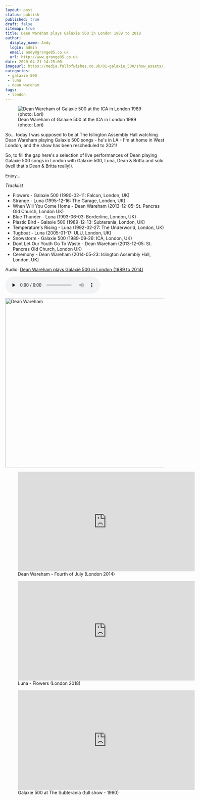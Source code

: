 ```yaml
---
layout: post
status: publish
published: true
draft: false
sitemap: true
title: Dean Wareham plays Galaxie 500 in London 1989 to 2018
author:
  display_name: Andy
  login: admin
  email: andy@grange85.co.uk
  url: http://www.grange85.co.uk
date: 2020-04-21 14:25:00
imageurl: https://media.fullofwishes.co.uk/01-galaxie_500/show_assets/1989-09-26/19890926_dean1_lori.jpg
categories:
 - galaxie 500
 - luna
 - dean wareham
tags:
 - london
---
```

<figure class="caption aligncenter"><img src="https://media.fullofwishes.co.uk/01-galaxie_500/show_assets/1989-09-26/19890926_dean1_lori.jpg" alt="Dean Wareham of Galaxie 500 at the ICA in London 1989 (photo: Lori)" /><figcaption class="caption-text">Dean Wareham of Galaxie 500 at the ICA in London 1989 (photo: Lori)</figcaption></figure>

So... today I was supposed to be at The Islington Assembly Hall watching Dean Wareham playing Galaxie 500 songs - he's in LA - I'm at home in West London, and the show has been rescheduled to 2021!

So, to fill the gap here's a selection of live performances of Dean playing Galaxie 500 songs in London with Galaxie 500, Luna, Dean & Britta and solo (well that's Dean & Britta really!).

Enjoy...

_Tracklist_

 - Flowers - Galaxie 500 (1990-02-11: Falcon, London, UK)
 - Strange - Luna (1995-12-16: The Garage, London, UK)
 - When Will You Come Home - Dean Wareham (2013-12-05: St. Pancras Old Church, London UK)
 - Blue Thunder - Luna (1993-06-03: Borderline, London, UK)
 - Plastic Bird - Galaxie 500 (1989-12-13: Subterania, London, UK)
 - Temperature's Rising - Luna (1992-02-27: The Underworld, London, UK)
 - Tugboat - Luna (2005-01-17: ULU, London, UK)
 - Snowstorm - Galaxie 500 (1989-09-26: ICA, London, UK)
 - Dont Let Our Youth Go To Waste - Dean Wareham (2013-12-05: St. Pancras Old Church, London UK)
 - Ceremony - Dean Wareham (2014-05-23: Islington Assembly Hall, London, UK)

<div class="well">
  <p class="audio">Audio: <a href="https://media.fullofwishes.co.uk/00-misc/audio/dean-wareham-plays-galaxie-500-in-london.mp3">Dean Wareham plays Galaxie 500 in London (1989 to 2014)</a></p>
  <audio controls="controls" preload="none" src="https://media.fullofwishes.co.uk/00-misc/audio/dean-wareham-plays-galaxie-500-in-london.mp3"></audio>
</div>

<a data-flickr-embed="true" href="https://www.flickr.com/photos/grange85/14253120261/in/album-72157644819665224/" title="Dean Wareham"><img src="https://live.staticflickr.com/3833/14253120261_842be0f092_c.jpg" width="800" height="536" alt="Dean Wareham"></a><script async src="//embedr.flickr.com/assets/client-code.js" charset="utf-8"></script>

<figure class="caption aligncenter"><iframe width="560" height="315" src="https://www.youtube.com/embed/wTLO4U0VJlM" frameborder="0" allowfullscreen></iframe><figcaption class="caption-text">Dean Wareham - Fourth of July (London 2014)</figcaption></figure>

<figure class="caption aligncenter"><iframe width="560" height="315" src="https://www.youtube.com/embed/MkIZzRJmdlc" frameborder="0" allowfullscreen></iframe><figcaption class="caption-text">Luna - Flowers (London 2018)</figcaption></figure>


<figure class="caption aligncenter"><iframe width="560" height="315" src="https://www.youtube.com/embed/ozeRVpP4T0Q" frameborder="0" allowfullscreen></iframe><figcaption class="caption-text">Galaxie 500 at The Subterania (full show - 1990)</figcaption></figure>